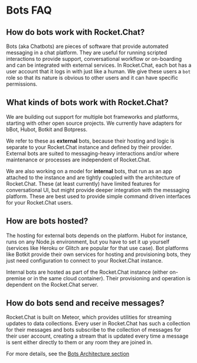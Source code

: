 # Bots FAQ

## How do bots work with Rocket.Chat?

Bots (aka Chatbots) are pieces of software that provide automated messaging in a
chat platform. They are useful for running scripted interactions to provide
support, conversational workflow or on-boarding and can be integrated with
external services. In Rocket.Chat, each bot has a user account that it logs in
with just like a human. We give these users a `bot` role so that its nature is
obvious to other users and it can have specific permissions.

## What kinds of bots work with Rocket.Chat?

We are building out support for multiple bot frameworks and platforms, starting
with other open source projects. We currently have adapters for bBot, Hubot,
Botkit and Botpress.

We refer to these as **external** bots, because their hosting and logic is
separate to your Rocket.Chat instance and defined by their provider. External
bots are suited to messaging-heavy  interactions and/or where maintenance or
processes are independent of Rocket.Chat.

We are also working on a model for **internal** bots, that run as an app
attached to the instance and are tightly coupled with the architecture of
Rocket.Chat. These (at least currently) have limited features for conversational
UI, but might provide deeper integration with the messaging platform. These are
best used to provide simple command driven interfaces for your Rocket.Chat
users.

## How are bots hosted?

The hosting for external bots depends on the platform. Hubot for instance, runs
on any Node.js environment, but you have to set it up yourself (services like
Heroku or Glitch are popular for that use case). Bot platforms like Botkit
provide their own services for hosting and provisioning bots, they just need
configuration to connect to your Rocket.Chat instance.

Internal bots are hosted as part of the Rocket.Chat instance (either on-premise
or in the same cloud container). Their provisioning and operation is dependent
on the Rocket.Chat server.

## How do bots send and receive messages?

Rocket.Chat is built on Meteor, which provides utilities for streaming updates
to data collections. Every user in Rocket.Chat has such a collection for their
messages and bots subscribe to the collection of messages for their user
account, creating a stream that is updated every time a message is sent either
directly to them or any room they are joined in.

For more details, see the [Bots Architecture section](../bots-architecture)
